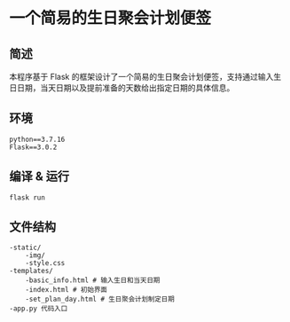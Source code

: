 # 一个简易的生日聚会计划便签

## 简述

本程序基于 Flask 的框架设计了一个简易的生日聚会计划便签，支持通过输入生日日期，当天日期以及提前准备的天数给出指定日期的具体信息。

## 环境

```
python==3.7.16
Flask==3.0.2
```

## 编译 & 运行

```
flask run
```

## 文件结构

```
-static/
	-img/
	-style.css
-templates/
	-basic_info.html # 输入生日和当天日期
	-index.html # 初始界面
	-set_plan_day.html # 生日聚会计划制定日期
-app.py 代码入口
```

